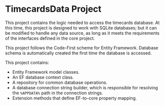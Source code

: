 ﻿# TimecardsData Project

This project contains the logic needed to access the timecards database.  At
this time, this project is designed to work with SQLite databases; but it can be
modified to handle any data source, as long as it meets the requirements of the
interfaces defined in the core project.

This project follows the Code-First scheme for Entity Framework.  Database
schema is automatically created the first time the database is accessed.

This project contains:

* Entity Framework model classes.
* An EF database context class.
* A repository for common database operations.
* A database connection string builder, which is responsible for resolving the `%APPDATA%` path in the connection strings.
* Extension methods that define EF-to-core property mapping.